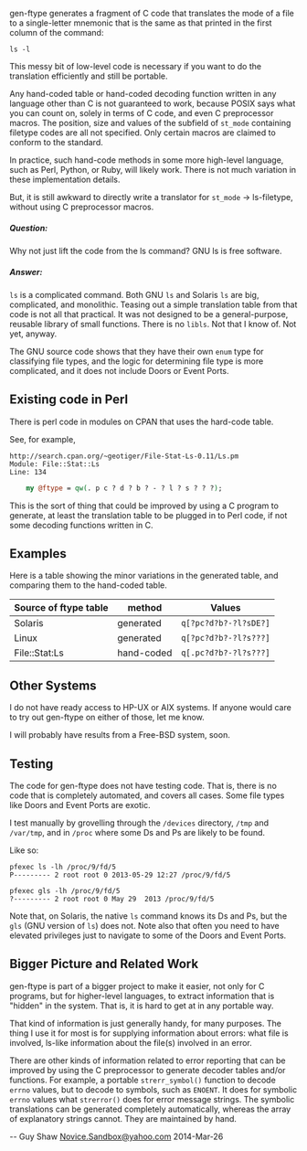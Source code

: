 
gen-ftype generates a fragment of C code that translates the
mode of a file to a single-letter mnemonic that is the
same as that printed in the first column of the command:

    ls -l

This messy bit of low-level code is necessary if you want
to do the translation efficiently and still be portable.

Any hand-coded table or hand-coded decoding function
written in any language other than C is not guaranteed to
work, because POSIX says what you can count on, solely
in terms of C code, and even C preprocessor macros.
The position, size and values of the subfield of
`st_mode` containing filetype codes are all not specified.
Only certain macros are claimed to conform to the standard.

In practice, such hand-code methods in some more high-level
language, such as Perl, Python, or Ruby, will likely work.
There is not much variation in these implementation
details.

But, it is still awkward to directly write a translator
for `st_mode` -> ls-filetype, without using C preprocessor
macros.

##### **Question:**

Why not just lift the code from the ls command?
GNU ls is free software.

##### **Answer:**

`ls` is a complicated command.  Both GNU `ls` and
Solaris `ls` are big, complicated, and monolithic.
Teasing out a simple translation table from that
code is not all that practical.  It was not designed
to be a general-purpose, reusable library of small
functions.  There is no `libls`.  Not that I know of.
Not yet, anyway.

The GNU source code shows that they have their own
`enum` type for classifying file types, and the
logic for determining file type is more complicated,
and it does not include Doors or Event Ports.


## Existing code in Perl

There is perl code in modules on CPAN that uses the
hard-code table.

See, for example,

    http://search.cpan.org/~geotiger/File-Stat-Ls-0.11/Ls.pm
    Module: File::Stat::Ls
    Line: 134

```perl
    my @ftype = qw(. p c ? d ? b ? - ? l ? s ? ? ?);
```

This is the sort of thing that could be improved
by using a C program to generate, at least the
translation table to be plugged in to Perl code,
if not some decoding functions written in C.

## Examples

Here is a table showing the minor variations in the
generated table, and comparing them to the hand-coded table.

Source of ftype table | method | Values
----------------------|--------|----------------
Solaris|generated|`q[?pc?d?b?-?l?sDE?]`
Linux|generated|`q[?pc?d?b?-?l?s???]`
File::Stat:Ls|hand-coded|`q[.pc?d?b?-?l?s???]`

## Other Systems

I do not have ready access to HP-UX or AIX systems.
If anyone would care to try out gen-ftype on either
of those, let me know.

I will probably have results from a Free-BSD system,
soon.


## Testing

The code for gen-ftype does not have testing code.
That is, there is no code that is completely
automated, and covers all cases.  Some file types
like Doors and Event Ports are exotic.

I test manually by grovelling through the `/devices`
directory, `/tmp` and `/var/tmp`, and in `/proc`
where some Ds and Ps are likely to be found.

Like so:


    pfexec ls -lh /proc/9/fd/5
    P--------- 2 root root 0 2013-05-29 12:27 /proc/9/fd/5

    pfexec gls -lh /proc/9/fd/5
    ?--------- 2 root root 0 May 29  2013 /proc/9/fd/5

Note that, on Solaris, the native `ls` command knows
its Ds and Ps, but the `gls` (GNU version of `ls`)
does not.  Note also that often you need to have elevated
privileges just to navigate to some of the Doors
and Event Ports.

## Bigger Picture and Related Work

gen-ftype is part of a bigger project to make
it easier, not only for C programs, but for
higher-level languages, to extract information
that is "hidden" in the system.  That is, it is
hard to get at in any portable way.

That kind of information is just generally handy,
for many purposes.  The thing I use it for most
is for supplying information about errors:
what file is involved, ls-like information about
the file(s) involved in an error.

There are other kinds of information related to
error reporting that can be improved by using the C
preprocessor to generate decoder tables and/or functions.
For example, a portable `strerr_symbol()` function
to decode `errno` values, but to decode to symbols,
such as `ENOENT`.  It does for symbolic `errno` values
what `strerror()` does for error message strings.
The symbolic translations can be generated completely
automatically, whereas the array of explanatory strings
cannot.  They are maintained by hand.


--
    Guy Shaw
    Novice.Sandbox@yahoo.com
    2014-Mar-26
